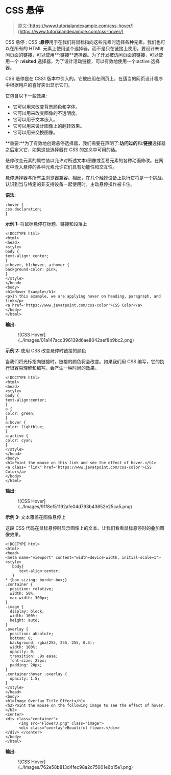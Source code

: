 # CSS 悬停

> 原文:[https://www.tutorialandexample.com/css-hover/](https://www.tutorialandexample.com/css-hover/)

CSS 悬停 : CSS **:悬停**用于在我们将鼠标指向这些元素时选择各种元素。我们也可以在所有的 HTML 元素上使用这个选择器，而不是只在链接上使用。要设计未访问页面的链接，可以使用**:链接**选择器。为了开发被访问页面的链接，可以使用一个 **:visited** 选择器，为了设计活动链接，可以有效地使用一个:active 选择器。

CSS 悬停是在 CSS1 版本中引入的。它被应用在网页上，在适当的网页设计程序中根据用户的喜好突出显示它们。

它包含以下一些效果:

*   它可以用来改变背景颜色和字体。
*   它可以用来改变图像的不透明度。
*   它可以用于文本嵌入。
*   它可以用来设计图像上的翻转效果。
*   它可以用来交换图像。

**重要:**为了有效地创建悬停选择器，我们需要在声明了:**访问过的**和:**链接**选择器之后定义它，如果这些选择器在 CSS 的定义中可用的话。

悬停改变元素的属性值以允许对所述文本/图像或互易元素的各种动画修改。在网页中嵌入悬停的各种元素允许它们具有功能性和交互性。

悬停选择器与所有主浏览器兼容。相反，在几个触摸设备上执行它将是一个挑战。认识到当与特定的非支持设备一起使用时，主动悬停操作被卡住。

**语法:**

```
:hover {
css declaration;
}
```

**示例 1:** 将鼠标悬停在标题、链接和段落上

```
<!DOCTYPE html>
<html>
<head>
<style>
body {
text-align: center;
}
p:hover, h1:hover, a:hover {
background-color: pink;
}
</style>
</head>
<body>
<h1>Hover Example</h1>
<p>In this example, we are applying hover on heading, paragraph, and link</p>
<a href='https://www.javatpoint.com/css-color'>CSS Color</a>
</body>
</html>
```

**输出:**

<figure class="wp-block-image size-large">![CSS Hover](../Images/01a147acc396139d6ae8042aef8b9bc2.png)</figure>

**示例 2:** 使用 CSS 改变悬停时链接的颜色

当我们将光标指向链接时，链接的颜色将会改变。如果我们用 CSS 编写，它的执行很容易理解和编写。会产生一种时尚的效果。

```
<!DOCTYPE html>
<html>
<head>
<style>
body {
text-align:center;
}
a {
color: green;
}
a:hover {
color: lightblue;
}
a:active {
color: cyan;
}
</style>
</head>
<body>
<h1>Point the mouse on this link and see the effect of hover.</h1>
<a class= "link" href='https://www.javatpoint.com/css-color'>CSS Color</a>
</body>
</html>
```

**输出:**

<figure class="wp-block-image size-large">![CSS Hover](../Images/91f8ef51192afe04d793b43652e25ca5.png)</figure>

**示例 3:** 文本覆盖在图像悬停上

这段 CSS 代码在鼠标悬停时显示图像上的文本。让我们看看鼠标悬停时的叠加图像效果。

```
<!DOCTYPE html> 
<html> 
<head> 
<meta name="viewport" content="width=device-width, initial-scale=1"> 
<style> 
   body{ 
      text-align:center; 
   } 
* {box-sizing: border-box;} 
.container { 
  position: relative; 
  width: 50%; 
  max-width: 300px; 
} 
.image { 
  display: block; 
  width: 100%; 
  height: auto; 
} 
.overlay { 
  position: absolute;  
  bottom: 0;  
  background: rgba(255, 255, 255, 0.5);  
  width: 100%; 
  opacity: 0;  
  transition: .9s ease; 
  font-size: 25px; 
  padding: 20px; 
}
.container:hover .overlay { 
  opacity: 1.5; 
} 
</style> 
</head> 
<body> 
<h1>Image Overlay Title Effect</h1> 
<h2>Point the mouse on the following image to see the effect of hover.</h2> 
<center> 
<div class="container"> 
      <img src="Flower3.png" class="image"> 
      <div class="overlay">Beautiful flower.</div> 
</div> </center>   
</body> 
</html> 
```

**输出:**

<figure class="wp-block-image size-large">![CSS Hover](../Images/762e58b813d4fec98a2c75001e6b15e1.png)</figure>